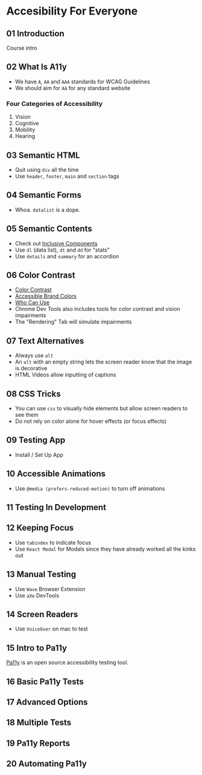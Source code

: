 # Accesibility For Everyone

## 01 Introduction

Course intro

## 02 What Is A11y

- We have `A`, `AA` and `AAA` standards for WCAG Guidelines
- We should aim for `AA` for any standard website

### Four Categories of Accessibility

1. Vision
2. Cognitive
3. Mobility
4. Hearing

## 03 Semantic HTML

- Quit using `div` all the time
- Use `header`, `footer`, `main` and `section` tags

## 04 Semantic Forms

- Whoa. `datalist` is a dope.

## 05 Semantic Contents

- Check out [Inclusive Components](https://inclusive-components.design/)
- Use `dl` (data list), `dt` and `dd` for "stats"
- Use `details` and `summary` for an accordion

## 06 Color Contrast

- [Color Contrast](https://contrast-ratio.com/)
- [Accessible Brand Colors](https://abc.useallfive.com/)
- [Who Can Use](https://whocanuse.com/)
- Chrome Dev Tools also includes tools for color contrast and vision impairments
- The "Rendering" Tab will simulate impairments

## 07 Text Alternatives

- Always use `alt`
- An `alt` with an empty string lets the screen reader know that the image is decorative
- HTML Videos allow inputting of captions

## 08 CSS Tricks

- You can use `css` to visually hide elements but allow screen readers to see them
- Do not rely on color alone for hover effects (or focus effects)

## 09 Testing App

- Install / Set Up App

## 10 Accessible Animations

- Use `@media (prefers-reduced-motion)` to turn off animations

## 11 Testing In Development

## 12 Keeping Focus

- Use `tabindex` to indicate focus
- Use `React Modal` for Modals since they have already worked all the kinks out

## 13 Manual Testing

- Use `Wave` Browser Extension
- Use `aXe` DevTools

## 14 Screen Readers

- Use `VoiceOver` on mac to test

## 15 Intro to Pa11y

[Pa11y](https://pa11y.org/) is an open source accessibility testing tool.

## 16 Basic Pa11y Tests

## 17 Advanced Options

## 18 Multiple Tests

## 19 Pa11y Reports

## 20 Automating Pa11y
